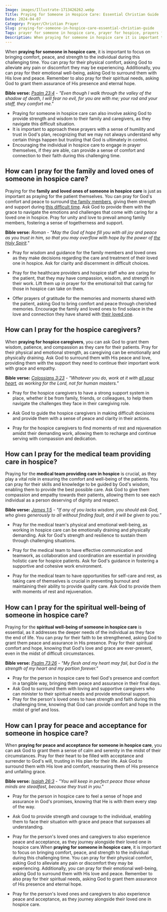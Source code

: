 ```yaml
---
Image: images/Illustrate-1713426262.webp
Title: Praying for Someone in Hospice Care: Essential Christian Guide
Date: 2024-04-07
Category: Prayer/Christian Prayer
Slug: praying-for-someone-in-hospice-care-essential-christian-guide
Tags: prayer for someone in hospice care, prayer for hospice, prayers for someone in hospice, prayer for person in hospice, prayer for someone in hospice, prayer for hospice patient, prayer, christian prayer
Description: When praying for someone in hospice care it is important to focus on bringing comfort peace and strength to the individual during this challenging time You can pray for their physical comfort asking God to alleviate any pain or discomfort they may be experiencing Additionally you can pray for their
---
```


When **praying for someone in hospice care**, it is important to focus on bringing comfort, peace, and strength to the individual during this challenging time. You can pray for their physical comfort, asking God to alleviate any pain or discomfort they may be experiencing. Additionally, you can pray for their emotional well-being, asking God to surround them with His love and peace. Remember to also pray for their spiritual needs, asking God to grant them assurance of His presence and eternal hope.

**Bible verse:**
*[Psalm 23:4](https://www.bibleref.com/Psalm/23/Psalm-23-4.html) - "Even though I walk through the valley of the shadow of death, I will fear no evil, for you are with me; your rod and your staff, they comfort me."*

- Praying for someone in hospice care can also involve asking God to provide strength and wisdom to their family and caregivers, as they navigate this difficult situation.
- It is important to approach these prayers with a sense of humility and trust in God's plan, recognizing that we may not always understand why certain things happen but trusting that God is ultimately in control.
- Encouraging the individual in hospice care to engage in prayer themselves, if they are able, can provide a sense of comfort and connection to their faith during this challenging time.

## How can I pray for the family and loved ones of someone in hospice care?

Praying for the **family and loved ones of someone in hospice care** is just as important as praying for the patient themselves. You can pray for God's comfort and peace to surround [the family members](/praying-for-grief-how-to-support-those-who-have-experienced-loss), giving them strength and support during [this difficult time](/praying-for-grief-how-to-support-those-who-have-experienced-loss). Ask God to provide them with the grace to navigate the emotions and challenges that come with caring for a loved one in hospice. Pray for unity and love to prevail among family members, fostering a sense of togetherness and support.

**Bible verse:**
*Roman - "May the God of hope fill you with all joy and peace as you trust in him, so that you may overflow with hope by the power of [the Holy Spirit](/discover-the-12-appearances-of-jesus-after-his-resurrection-a-comprehensive-guide-for-christian-readers)."*

- Pray for wisdom and guidance for the family members and loved ones as they make decisions regarding the care and treatment of their loved one in hospice. Ask for clarity and discernment in difficult choices.

- Pray for the healthcare providers and hospice staff who are caring for the patient, that they may have compassion, wisdom, and strength in their work. Lift them up in prayer for the emotional toll that caring for those in hospice can take on them.

- Offer prayers of gratitude for the memories and moments shared with the patient, asking God to bring comfort and peace through cherished memories. Encourage the family and loved ones to find solace in the love and connection they have shared with [their loved one](/praying-for-grief-how-to-support-those-who-have-experienced-loss).

## How can I pray for the hospice caregivers?

When **praying for hospice caregivers**, you can ask God to grant them wisdom, patience, and compassion as they care for their patients. Pray for their physical and emotional strength, as caregiving can be emotionally and physically draining. Ask God to surround them with His peace and love, providing them with the support they need to continue their important work with grace and empathy.

**Bible verse:**
*[Colossians 3:23](https://www.bibleref.com/Colossians/3/Colossians-3-23.html) - "Whatever you do, work at it with [all your heart](/ultimate-guide-praying-for-wisdom-and-guidance-from-god), as working for the Lord, not for human masters."*

- Pray for the hospice caregivers to have a strong support system in place, whether it be from family, friends, or colleagues, to help them navigate the challenges they face in their caregiving role.

- Ask God to guide the hospice caregivers in making difficult decisions and provide them with a sense of peace and clarity in their actions.

- Pray for the hospice caregivers to find moments of rest and rejuvenation amidst their demanding work, allowing them to recharge and continue serving with compassion and dedication.

## How can I pray for the medical team providing care in hospice?

Praying for the **medical team providing care in hospice** is crucial, as they play a vital role in ensuring the comfort and well-being of the patients. You can pray for their skills and knowledge to be guided by God's wisdom, enabling them to provide the best possible care. Ask God to give them compassion and empathy towards their patients, allowing them to see each individual as a person deserving of dignity and respect.

**Bible verse:**
*[James 1:5](https://www.bibleref.com/James/1/James-1-5.html) - "If any of you lacks wisdom, you should ask God, who gives generously to all without finding fault, and it will be given to you."*

- Pray for the medical team's physical and emotional well-being, as working in hospice care can be emotionally draining and physically demanding. Ask for God's strength and resilience to sustain them through challenging situations.

- Pray for the medical team to have effective communication and teamwork, as collaboration and coordination are essential in providing holistic care for hospice patients. Ask for God's guidance in fostering a supportive and cohesive work environment.

- Pray for the medical team to have opportunities for self-care and rest, as taking care of themselves is crucial in preventing burnout and maintaining their ability to provide quality care. Ask God to provide them with moments of rest and rejuvenation.

## How can I pray for the spiritual well-being of someone in hospice care?

Praying for the **spiritual well-being of someone in hospice care** is essential, as it addresses the deeper needs of the individual as they face the end of life. You can pray for their faith to be strengthened, asking God to grant them peace and assurance in His presence. Pray for their spiritual comfort and hope, knowing that God's love and grace are ever-present, even in the midst of difficult circumstances.

**Bible verse:**
*[Psalm 73:26](https://www.bibleref.com/Psalm/73/Psalm-73-26.html) - "My flesh and my heart may fail, but God is the strength of my heart and my portion forever."*

- Pray for the person in hospice care to feel God's presence and comfort in a tangible way, bringing them peace and assurance in their final days.
- Ask God to surround them with loving and supportive caregivers who can minister to their spiritual needs and provide emotional support.
- Pray for the person's loved ones to have strength and faith during this challenging time, knowing that God can provide comfort and hope in the midst of grief and loss.

## How can I pray for peace and acceptance for someone in hospice care?

When **praying for peace and acceptance for someone in hospice care**, you can ask God to grant them a sense of calm and serenity in the midst of their circumstances. Pray for their heart to be filled with acceptance and surrender to God's will, trusting in His plan for their life. Ask God to surround them with His love and comfort, reassuring them of His presence and unfailing grace.

**Bible verse:**
*[Isaiah 26:3](https://www.bibleref.com/Isaiah/26/Isaiah-26-3.html) - "You will keep in perfect peace those whose minds are steadfast, because they trust in you."*

- Pray for the person in hospice care to feel a sense of hope and assurance in God's promises, knowing that He is with them every step of the way.

- Ask God to provide strength and courage to the individual, enabling them to face their situation with grace and peace that surpasses all understanding.

- Pray for the person's loved ones and caregivers to also experience peace and acceptance, as they journey alongside their loved one in hospice care.When **praying for someone in hospice care**, it is important to focus on bringing comfort, peace, and strength to the individual during this challenging time. You can pray for their physical comfort, asking God to alleviate any pain or discomfort they may be experiencing. Additionally, you can pray for their emotional well-being, asking God to surround them with His love and peace. Remember to also pray for their spiritual needs, asking God to grant them assurance of His presence and eternal hope.

- Pray for the person's loved ones and caregivers to also experience peace and acceptance, as they journey alongside their loved one in hospice care.